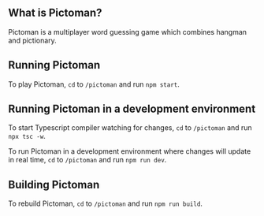## What is Pictoman?

Pictoman is a multiplayer word guessing game which combines hangman and pictionary.

## Running Pictoman

To play Pictoman, `cd` to `/pictoman` and run `npm start`.

## Running Pictoman in a development environment

To start Typescript compiler watching for changes, `cd` to `/pictoman` and run `npx tsc -w`.

To run Pictoman in a development environment where changes will update in real time, `cd` to `/pictoman` and run `npm run dev`.

## Building Pictoman

To rebuild Pictoman, `cd` to `/pictoman` and run `npm run build`.